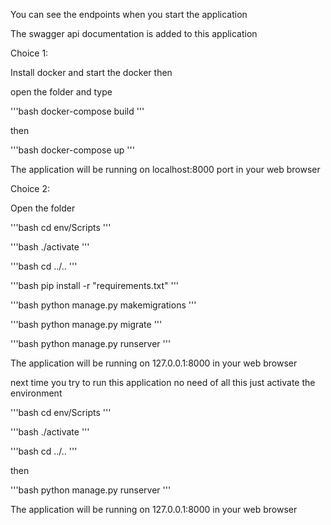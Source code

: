 You can see the endpoints when you start the application

The swagger api documentation is added to this application

Choice 1:

Install docker and start the docker then

open the folder and type

'''bash
docker-compose build
'''

then 

'''bash
docker-compose up
'''

The application will be running on localhost:8000 port in your web browser


Choice 2:

Open the folder

'''bash
cd env/Scripts
'''

'''bash
./activate
'''

'''bash
cd ../..
'''

'''bash
pip install -r "requirements.txt"
'''

'''bash
python manage.py makemigrations
'''

'''bash
python manage.py migrate
'''

'''bash
python manage.py runserver
'''

The application will be running on 127.0.0.1:8000 in your web browser


next time you try to run this application no need of all this just activate the environment

'''bash
cd env/Scripts
'''

'''bash
./activate
'''

'''bash
cd ../..
'''

then

'''bash
python manage.py runserver
'''

The application will be running on 127.0.0.1:8000 in your web browser